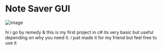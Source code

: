 # Note Saver GUI
![image](https://user-images.githubusercontent.com/91361186/187050319-347ff3bb-66df-4aa5-b307-8a3107f7c0b7.png)

hi i go by remedy & this is my first project in c# its very basic but useful depending on why you need it. i just made it for my friend but feel free to use it
